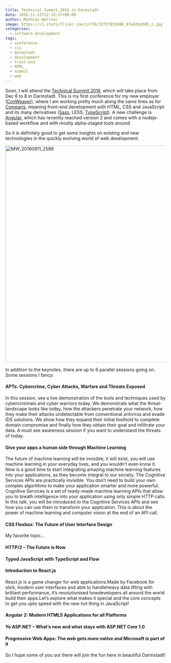 ```yaml
---
title: Technical Summit 2016 in Darmstadt
date: 2016-11-22T22:33:37+00:00
author: Mathias Wellner
image: https://c1.staticflickr.com/1/770/32727033490_87a429a509_z.jpg
categories:
  - software development
tags:
  - conference
  - css
  - Darmstadt
  - development
  - front-end
  - HTML
  - summit
  - web
---
```

Soon, I will attend the <a href="https://www.microsoft.com/germany/technical-summit/default.aspx" target="_blank">Technical Summit 2016</a>, which will take place from Dec 6 to 8 in Darmstadt. This is my first conference for my new employer (<a href="https://www.conweaver.com/" target="_blank">ConWeaver</a>), where I am working pretty much along the same lines as for <a href="http://www.comparis.ch" target="_blank">Comparis</a>, meaning front-end development with HTML, CSS and JavaScript and its many derivatives (<a href="http://sass-lang.com/" target="_blank">Sass</a>, LESS, <a href="https://www.typescriptlang.org/" target="_blank">TypeScript</a>). A new challenge is <a href="https://angular.io/" target="_blank">Angular</a>, which has recently reached version 2 and comes with a nodejs-based workflow and with mostly alpha-staged tools around. 

So it is definitely good to get some insights on existing and new technologies in the quickly evolving world of web development. 

<a data-flickr-embed="true" href="https://www.flickr.com/photos/mwellner/32727033490/in/album-72157677198199094/" title="MW_20160911_2589">
  <img src="https://c1.staticflickr.com/1/770/32727033490_87a429a509_b.jpg" width="1024" height="683" alt="MW_20160911_2589">
</a>
<script async src="//embedr.flickr.com/assets/client-code.js" charset="utf-8"></script>

In addition to the keynotes, there are up to 6 parallel sessions going on. Some sessions I fancy:

#### APTs: Cybercrime, Cyber Attacks, Warfare and Threats Exposed

In this session, see a live demonstration of the tools and techniques used by cybercriminals and cyber warriors today. We demonstrate what the threat-landscape looks like today, how the attackers penetrate your network, how they make their attacks undetectable from conventional antivirus and evade IDS solutions. We show how they expand their initial foothold to complete domain compromise and finally how they obtain their goal and infiltrate your data. A must see awareness session if you want to understand the threats of today.

#### Give your apps a human side through Machine Learning

The future of machine learning will be invisible; it will exist, you will use machine learning in your everyday lives, and you wouldn’t even know it. Now is a good time to start integrating amazing machine learning features into your applications, as they become integral to our society. The Cognitive Services APIs are practically invisible. You don’t need to build your own complex algorithms to make your application smarter and more powerful. Cognitive Services is a set of ready-made machine learning APIs that allow you to breath intelligence into your application using only simple HTTP calls. In this talk, you will be introduced to the Cognitive Services APIs and see how you can use them to transform your application. This is about the power of machine learning and computer vision at the end of an API call.

#### CSS Flexbox: The Future of User Interface Design

My favorite topic&#8230;

#### HTTP/2 &#8211; The Future is Now

#### Typed JavaScript with TypeScript and Flow

#### Introduction to React.js

React.js is a game changer for web applications.Made by Facebook for slick, modern user interfaces and able to handleheavy data lifting with brilliant performance, it&#8217;s revolutionised howdevelopers all around the world build their apps.Let&#8217;s explore what makes it special and the core concepts to get you upto speed with the new hot thing in JavaScript!

#### Angular 2: Modern HTML5 Applications for all Platforms

#### Yo ASP.NET &ndash; What&#8217;s new and what stays with ASP.NET Core 1.0

#### Progressive Web Apps: The web gets more native and Microsoft is part of it

So I hope some of you out there will join the fun here in beautiful Darmstadt!
